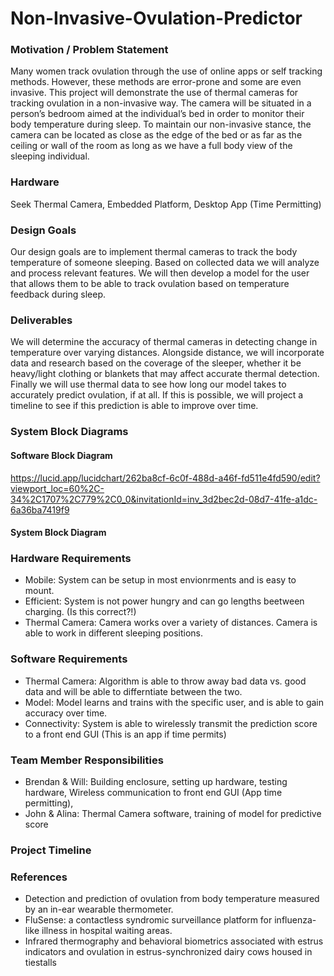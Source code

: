 # Non-Invasive-Ovulation-Predictor

### Motivation / Problem Statement
Many women track ovulation through the use of online apps or self tracking methods. However, these methods are error-prone and some are even invasive. This project will demonstrate the use of thermal cameras for tracking ovulation in a non-invasive way. The camera will be situated in a person’s bedroom aimed at the individual’s bed in order to monitor their body temperature during sleep. To maintain our non-invasive stance, the camera can be located as close as the edge of the bed or as far as the ceiling or wall of the room as long as we have a full body view of the sleeping individual.

### Hardware
 Seek Thermal Camera, Embedded Platform, Desktop App (Time Permitting)
 
### Design Goals
Our design goals are to implement thermal cameras to track the body temperature of someone sleeping. Based on collected data we will analyze and process relevant features. We will then develop a model for the user that allows them to be able to track ovulation based on temperature feedback during sleep.

### Deliverables
We will determine the accuracy of thermal cameras in detecting change in temperature over varying distances. Alongside distance, we will incorporate data and research based on the coverage of the sleeper, whether it be heavy/light clothing or blankets that may affect accurate thermal detection. Finally we will use thermal data to see how long our model takes to accurately predict ovulation, if at all. If this is possible, we will project a timeline to see if this prediction is able to improve over time.

### System Block Diagrams

#### Software Block Diagram
https://lucid.app/lucidchart/262ba8cf-6c0f-488d-a46f-fd511e4fd590/edit?viewport_loc=60%2C-34%2C1707%2C779%2C0_0&invitationId=inv_3d2bec2d-08d7-41fe-a1dc-6a36ba7419f9
#### System Block Diagram

### Hardware Requirements
- Mobile: System can be setup in most envionrments and is easy to mount.
- Efficient: System is not power hungry and can go lengths beetween charging. (Is this correct?!)
- Thermal Camera: Camera works over a variety of distances. Camera is able to work in different sleeping positions.

### Software Requirements
- Thermal Camera: Algorithm is able to throw away bad data vs. good data and will be able to differntiate between the two. 
- Model: Model learns and trains with the specific user, and is able to gain accuracy over time.
- Connectivity: System is able to wirelessly transmit the prediction score to a front end GUI (This is an app if time permits)

### Team Member Responsibilities
- Brendan & Will: Building enclosure, setting up hardware, testing hardware, Wireless communication to front end GUI (App time permitting),
- John & Alina: Thermal Camera software, training of model for predictive score

### Project Timeline


### References
- Detection and prediction of ovulation from body temperature measured by an in-ear wearable
thermometer.
- FluSense: a contactless syndromic surveillance platform for influenza-like illness in hospital
waiting areas.
- Infrared thermography and behavioral biometrics associated with estrus indicators and ovulation
in estrus-synchronized dairy cows housed in tiestalls
